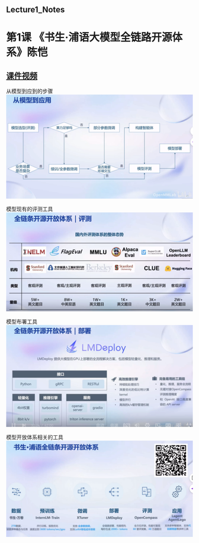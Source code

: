 ##  Lecture1_Notes 

# 第1课 《书生·浦语大模型全链路开源体系》陈恺
## [课件视频](https://www.bilibili.com/video/BV1Rc411b7ns)  

   从模型到应到的步骤  
   ![](./lecture1_img1.png)  
   
   模型现有的评测工具  
   ![](./lecture1_img2.png)  

   模型布署工具  
   ![](./lecture1_img3.png)  

   模型开放体系相关的工具  
   ![](./lecture1_img4.png)  
